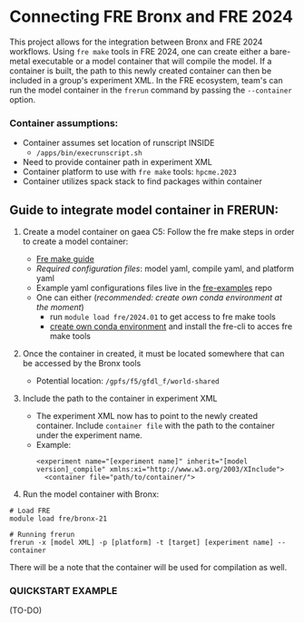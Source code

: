 # Connecting FRE Bronx and FRE 2024
This project allows for the integration between Bronx and FRE 2024 workflows. Using `fre make` tools in FRE 2024, one can create either a bare-metal executable or a model container that will compile the model. If a container is built, the path to this newly created container can then be included in a group's experiment XML. In the FRE ecosystem, team's can run the model container in the `frerun` command by passing the `--container` option.

### Container assumptions:
- Container assumes set location of runscript INSIDE     
    - `/apps/bin/execrunscript.sh`    
- Need to provide container path in experiment XML
- Container platform to use with `fre make` tools: `hpcme.2023`
- Container utilizes spack stack to find packages within container

## Guide to integrate model container in FRERUN:
1) Create a model container on gaea C5: Follow the fre make steps in order to create a model container:     
    - [Fre make guide](https://github.com/NOAA-GFDL/fre-cli/tree/main/fre/make#guide)    
    - *Required configuration files*: model yaml, compile yaml, and platform yaml     
    - Example yaml configurations files live in the [fre-examples](https://github.com/NOAA-GFDL/fre-examples) repo  
    - One can either (*recommended: create own conda environment at the moment*)        
        - run `module load fre/2024.01` to get access to fre make tools        
        - [create own conda environment](https://github.com/NOAA-GFDL/fre-cli/tree/main?tab=readme-ov-file#method-3-developer---conda-environment-building) and install the fre-cli to acces fre make tools

2) Once the container in created, it must be located somewhere that can be accessed by the Bronx tools

    - Potential location: `/gpfs/f5/gfdl_f/world-shared`

3) Include the path to the container in experiment XML
    
    - The experiment XML now has to point to the newly created container. Include `container file` with the path to the container under the experiment name.
    - Example:     
        ```     
        <experiment name="[experiment name]" inherit="[model version]_compile" xmlns:xi="http://www.w3.org/2003/XInclude">
          <container file="path/to/container/">      
        ```

4) Run the model container with Bronx:
```
# Load FRE
module load fre/bronx-21

# Running frerun
frerun -x [model XML] -p [platform] -t [target] [experiment name] --container
```
There will be a note that the container will be used for compilation as well.

### QUICKSTART EXAMPLE
(TO-DO) 

